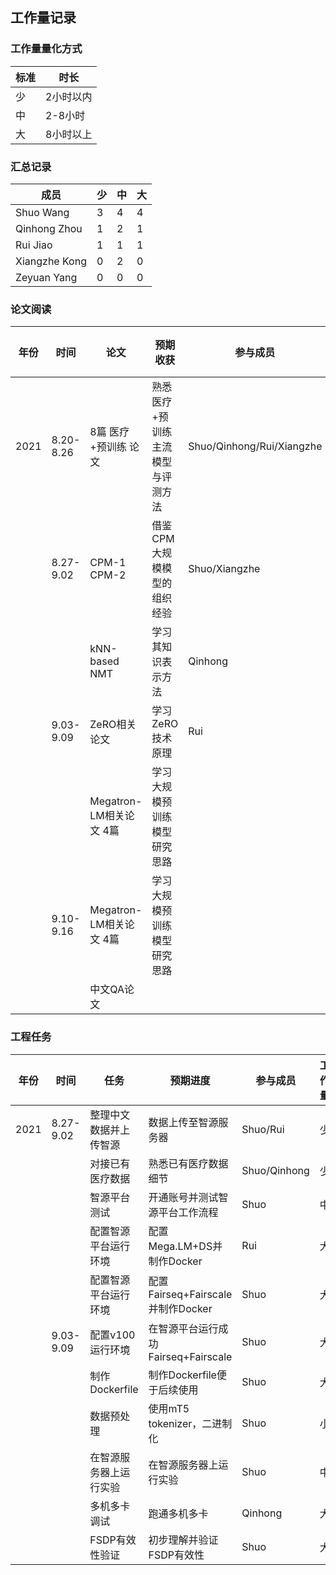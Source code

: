 ## 工作量记录

### 工作量量化方式

| 标准 | 时长      |
| ---- | --------- |
| 少   | 2小时以内 |
| 中   | 2-8小时   |
| 大   | 8小时以上 |

### 汇总记录

| 成员          | 少   | 中   | 大   |
| ------------- | ---- | ---- | ---- |
| Shuo Wang     | 3    | 4    | 4    |
| Qinhong Zhou  | 1    | 2    | 1    |
| Rui Jiao      | 1    | 1    | 1    |
| Xiangzhe Kong | 0    | 2    | 0    |
| Zeyuan Yang   | 0    | 0    | 0    |



### 论文阅读

| 年份 | 时间      | 论文                    | 预期收获                          | 参与成员                  | 工作量 |
| ---- | --------- | ----------------------- | --------------------------------- | ------------------------- | ------ |
| 2021 | 8.20-8.26 | 8篇 医疗+预训练 论文    | 熟悉医疗+预训练主流模型与评测方法 | Shuo/Qinhong/Rui/Xiangzhe | 中     |
|      | 8.27-9.02 | CPM-1 CPM-2             | 借鉴CPM大规模模型的组织经验       | Shuo/Xiangzhe             | 中     |
|      |           | kNN-based NMT           | 学习其知识表示方法                | Qinhong                   | 中     |
|      | 9.03-9.09 | ZeRO相关论文            | 学习ZeRO技术原理                  | Rui                       |        |
|      |           | Megatron-LM相关论文 4篇 | 学习大规模预训练模型研究思路      |                           |        |
|      | 9.10-9.16 | Megatron-LM相关论文 4篇 | 学习大规模预训练模型研究思路      |                           |        |
|      |           | 中文QA论文              |                                   |                           |        |

### 工程任务

| 年份 | 时间      | 任务                   | 预期进度                            | 参与成员     | 工作量 |
| ---- | --------- | ---------------------- | ----------------------------------- | ------------ | ------ |
| 2021 | 8.27-9.02 | 整理中文数据并上传智源 | 数据上传至智源服务器                | Shuo/Rui     | 少     |
|      |           | 对接已有医疗数据       | 熟悉已有医疗数据细节                | Shuo/Qinhong | 少     |
|      |           | 智源平台测试           | 开通账号并测试智源平台工作流程      | Shuo         | 中     |
|      |           | 配置智源平台运行环境   | 配置Mega.LM+DS并制作Docker          | Rui          | 大     |
|      |           | 配置智源平台运行环境   | 配置Fairseq+Fairscale并制作Docker   | Shuo         | 大     |
|      | 9.03-9.09 | 配置v100运行环境       | 在智源平台运行成功Fairseq+Fairscale | Shuo         | 大     |
|      |           | 制作Dockerfile         | 制作Dockerfile便于后续使用          | Shuo         | 大     |
|      |           | 数据预处理             | 使用mT5 tokenizer，二进制化         | Shuo         | 小     |
|      |           | 在智源服务器上运行实验 | 在智源服务器上运行实验              | Shuo         | 中     |
|      |           | 多机多卡调试           | 跑通多机多卡                        | Qinhong      | 大     |
|      |           | FSDP有效性验证         | 初步理解并验证FSDP有效性            | Shuo         | 大     |

